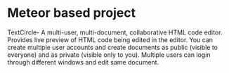 # Meteor based project
TextCircle- A multi-user, multi-document, collaborative HTML code editor. Provides live preview of HTML code being edited in the editor. 
You can create multiple user accounts and create documents as public (visible to everyone) and as private (visible only to you).
Multiple users can login through different windows and edit same document.
